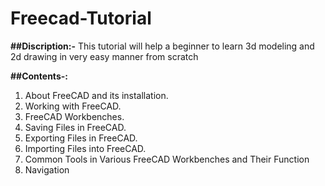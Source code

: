 # Freecad-Tutorial
**##Discription:-** This tutorial will help a beginner to learn 3d modeling and 2d drawing in very easy manner from scratch 




**##Contents-:**
1. About FreeCAD and its installation.
2. Working with FreeCAD.
3. FreeCAD Workbenches.
4. Saving Files in FreeCAD.
5. Exporting Files in FreeCAD.
6. Importing Files into FreeCAD.
7. Common Tools in Various FreeCAD Workbenches and Their Function
8. Navigation
